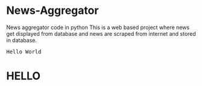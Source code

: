 # News-Aggregator
News aggregator code in python
This is a web based project where news get displayed from database and news are scraped from internet and stored in database.

<pre style = "overflow-x: scroll">
Hello World
</pre>
<h1> HELLO</h1>

